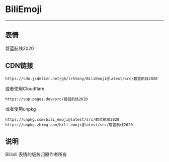 # BiliEmoji
---
## 表情
碧蓝航线2020
## CDN链接
```
https://cdn.jsdelivr.net/gh/lrhtony/BiliEmoji@latest/src/碧蓝航线2020
```
或者使用Cloudflare
```
https://vup.pages.dev/src/碧蓝航线2020
```
或者使用unpkg
```
https://unpkg.com/bili_emoji@latest/src/碧蓝航线2020
https://unpkg.zhimg.com/bili_emoji@latest/src/碧蓝航线2020
```
## 说明
Bilibili 表情的版权归原作者所有
